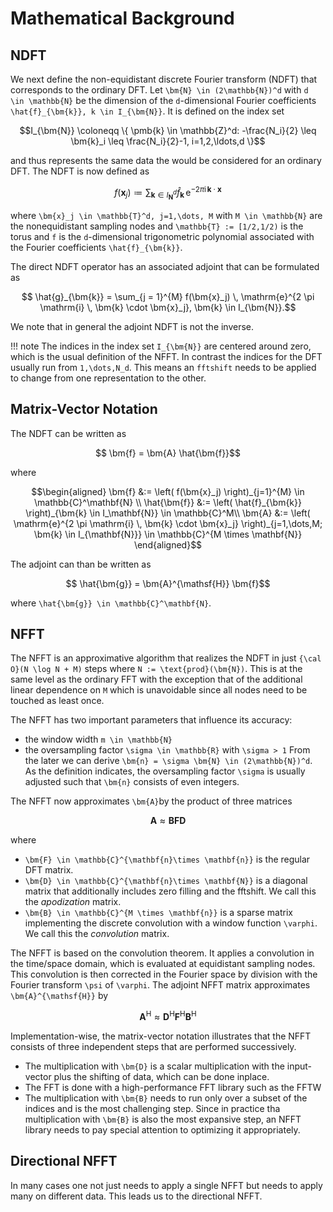 
# Mathematical Background

## NDFT

We next define the non-equidistant discrete Fourier transform (NDFT) that corresponds to the ordinary DFT. Let ``\bm{N} \in (2\mathbb{N})^d`` with ``d \in \mathbb{N}`` be the dimension of the ``d``-dimensional Fourier coefficients ``\hat{f}_{\bm{k}}, k \in I_{\bm{N}}``. It is defined on the index set
```math
I_{\bm{N}} \coloneqq \{ \pmb{k} \in \mathbb{Z}^d: -\frac{N_i}{2} \leq \bm{k}_i \leq \frac{N_i}{2}-1, i=1,2,\ldots,d \}
```
and thus represents the same data the would be considered for an ordinary DFT. The NDFT is now defined as
```math
  	f(\bm{x}_j) \coloneqq \sum_{ \bm{k} \in I_{\bm{N}}^d} \hat{f}_{\bm{k}} \, \mathrm{e}^{-2\pi\mathrm{i}\,\bm{k}\cdot\bm{x}}
```
where ``\bm{x}_j \in \mathbb{T}^d, j=1,\dots, M`` with ``M \in \mathbb{N}`` are the nonequidistant sampling nodes and ``\mathbb{T} := [1/2,1/2)`` is the torus and ``f`` is the ``d``-dimensional trigonometric polynomial associated with the Fourier coefficients ``\hat{f}_{\bm{k}}``.

The direct NDFT operator has an associated adjoint that can be formulated as
```math
	\hat{g}_{\bm{k}} = \sum_{j = 1}^{M} f(\bm{x}_j) \, \mathrm{e}^{2 \pi \mathrm{i} \, \bm{k} \cdot \bm{x}_j}, \bm{k} \in I_{\bm{N}}.
```
We note that in general the adjoint NDFT is not the inverse.

!!! note
    The indices in the index set ``I_{\bm{N}}`` are centered around zero, which is the usual definition of the NFFT. In contrast the indices for the DFT usually run from ``1,\dots,N_d``. This means an `fftshift` needs to be applied to change from one representation to the other.

## Matrix-Vector Notation

The NDFT can be written as
```math
 \bm{f} = \bm{A} \hat{\bm{f}}
```
where
```math
\begin{aligned}
 \bm{f} &:= \left( f(\bm{x}_j) \right)_{j=1}^{M} \in \mathbb{C}^\mathbf{N} \\
 \hat{\bm{f}} &:= \left( \hat{f}_{\bm{k}} \right)_{\bm{k} \in I_\mathbf{N}} \in \mathbb{C}^M\\
  \bm{A} &:=  \left( \mathrm{e}^{2 \pi \mathrm{i} \, \bm{k} \cdot \bm{x}_j} \right)_{j=1,\dots,M; \bm{k} \in I_{\mathbf{N}}} \in \mathbb{C}^{M \times \mathbf{N}}
\end{aligned}
```
The adjoint can than be written as
```math
 \hat{\bm{g}} = \bm{A}^{\mathsf{H}}  \bm{f}
```
where ``\hat{\bm{g}} \in \mathbb{C}^\mathbf{N}``.



## NFFT

The NFFT is an approximative algorithm that realizes the NDFT in just ``{\cal O}(N \log N + M)`` steps where ``N := \text{prod}(\bm{N})``. This is at the same level as the ordinary FFT with the exception that of the additional linear dependence on ``M`` which is unavoidable since all nodes need to be touched as least once.

The NFFT has two important parameters that influence its accuracy:
* the window width ``m \in \mathbb{N}``
* the oversampling factor ``\sigma \in \mathbb{R}`` with ``\sigma > 1``
From the later we can derive ``\bm{n} = \sigma \bm{N} \in (2\mathbb{N})^d``. As the definition indicates, the oversampling factor ``\sigma`` is usually adjusted such that ``\bm{n}`` consists of even integers.

The NFFT now approximates ``\bm{A}``by the product of three matrices
```math
\bm{A} \approx \bm{B} \bm{F} \bm{D}
```
where 
* ``\bm{F} \in \mathbb{C}^{\mathbf{n}\times \mathbf{n}}`` is the regular DFT matrix.
* ``\bm{D} \in \mathbb{C}^{\mathbf{n}\times \mathbf{N}}`` is a diagonal matrix that additionally includes zero filling and the fftshift. We call this the *apodization* matrix.
* ``\bm{B} \in \mathbb{C}^{M \times \mathbf{n}}`` is a sparse matrix implementing the discrete convolution with a window function ``\varphi``. We call this the *convolution* matrix.

The NFFT is based on the convolution theorem. It applies a convolution in the time/space domain, which is evaluated at equidistant sampling nodes. This convolution is then corrected in the Fourier space by division with the Fourier transform ``\psi`` of ``\varphi``. The adjoint NFFT matrix approximates ``\bm{A}^{\mathsf{H}}`` by

```math
\bm{A}^{\mathsf{H}} \approx \bm{D}^{\mathsf{H}} \bm{F}^{\mathsf{H}}  \bm{B}^{\mathsf{H}} 
```

Implementation-wise, the matrix-vector notation illustrates that the NFFT consists of three independent steps that are performed successively. 
* The multiplication with ``\bm{D}`` is a scalar multiplication with the input-vector plus the shifting of data, which can be done inplace.
* The FFT is done with a high-performance FFT library such as the FFTW
* The multiplication with ``\bm{B}`` needs to run only over a subset of the indices and is the most challenging step.
Since in practice tha multiplication with ``\bm{B}`` is also the most expansive step, an NFFT library needs to pay special attention to optimizing it appropriately.

## Directional NFFT

In many cases one not just needs to apply a single NFFT but needs to apply many on different data. This leads us to the directional NFFT. 
